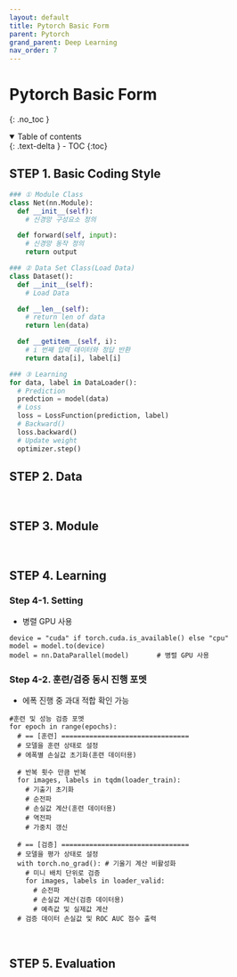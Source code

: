 ```yaml
---
layout: default
title: Pytorch Basic Form
parent: Pytorch
grand_parent: Deep Learning
nav_order: 7
---
```


# Pytorch Basic Form
{: .no_toc }

<details open markdown="block">
  <summary>
    Table of contents
  </summary>
  {: .text-delta }
- TOC
{:toc}
</details>

<!------------------------------------ STEP ------------------------------------>

## STEP 1. Basic Coding Style

```python
### ① Module Class
class Net(nn.Module):
  def __init__(self):
    # 신경망 구성요소 정의

  def forward(self, input):
    # 신경망 동작 정의
    return output

### ② Data Set Class(Load Data)
class Dataset():
  def __init__(self):
    # Load Data

  def __len__(self):
    # return len of data
    return len(data)

  def __getitem__(self, i):
    # i 번째 입력 데이터와 정답 반환
    return data[i], label[i]

### ③ Learning
for data, label in DataLoader():
  # Prediction
  predction = model(data)
  # Loss
  loss = LossFunction(prediction, label)
  # Backward()
  loss.backward()
  # Update weight
  optimizer.step()
```

<!------------------------------------ STEP ------------------------------------>

## STEP 2. Data 


<br>

<!------------------------------------ STEP ------------------------------------>

## STEP 3. Module


<br>

<!------------------------------------ STEP ------------------------------------>

## STEP 4. Learning

### Step 4-1. Setting

* 병렬 GPU 사용

```
device = "cuda" if torch.cuda.is_available() else "cpu"
model = model.to(device)
model = nn.DataParallel(model)       # 병렬 GPU 사용
```

### Step 4-2. 훈련/검증 동시 진행 포멧

* 에폭 진행 중 과대 적합 확인 가능

```
#훈련 및 성능 검증 포멧
for epoch in range(epochs):
  # == [훈련] ================================
  # 모델을 훈련 상태로 설정
  # 에폭별 손실값 초기화(훈련 데이터용)

  # 반복 횟수 만큼 반복
  for images, labels in tqdm(loader_train):
    # 기출기 초기화
    # 순전파
    # 손실값 계산(훈련 데이터용)
    # 역전파
    # 가중치 갱신

  # == [검증] ================================
  # 모델을 평가 상태로 설정
  with torch.no_grad(): # 기울기 계산 비활성화
    # 미니 배치 단위로 검증
    for images, labels in loader_valid:
      # 순전파
      # 손실값 계산(검증 데이터용)
      # 예측값 및 실제값 계산
  # 검증 데이터 손실값 및 ROC AUC 점수 출력
```

<br>


<!------------------------------------ STEP ------------------------------------>

## STEP 5. Evaluation



<br>